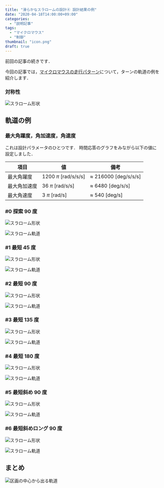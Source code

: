 ```yaml
---
title: "滑らかなスラロームの設計④ 設計結果の例"
date: "2020-04-18T14:00:00+09:00"
categories:
  - "説明記事"
tags:
  - "マイクロマウス"
  - "制御"
thumbnail: "icon.png"
draft: true
---
```


前回の記事の続きです．

<!--more-->

今回の記事では，[マイクロマウスの走行パターン](/posts/2017-09-03-pattern-of-turn/)について，ターンの軌道の例を紹介します．

### 対称性

![スラローム形状](shape/shape_1_xy.svg)

## 軌道の例

### 最大角躍度，角加速度，角速度

これは設計パラメータのひとつです．
時間応答のグラフをみながら以下の値に設定しました．

| 項目         | 値                     | 備考                         |
| ------------ | ---------------------- | ---------------------------- |
| 最大角躍度   | 1200 $\pi$ [rad/s/s/s] | $\approx$ 216000 [deg/s/s/s] |
| 最大角加速度 | 36 $\pi$ [rad/s/s]     | $\approx$ 6480 [deg/s/s]     |
| 最大角速度   | 3 $\pi$ [rad/s]        | $\approx$ 540 [deg/s]        |

### #0 探索 90 度

![スラローム形状](shape/shape_0_xy.svg)

![スラローム軌道](shape/shape_0_t.svg)

### #1 最短 45 度

![スラローム形状](shape/shape_1_xy.svg)

![スラローム軌道](shape/shape_1_t.svg)

### #2 最短 90 度

![スラローム形状](shape/shape_2_xy.svg)

![スラローム軌道](shape/shape_2_t.svg)

### #3 最短 135 度

![スラローム形状](shape/shape_3_xy.svg)

![スラローム軌道](shape/shape_3_t.svg)

### #4 最短 180 度

![スラローム形状](shape/shape_4_xy.svg)

![スラローム軌道](shape/shape_4_t.svg)

### #5 最短斜め 90 度

![スラローム形状](shape/shape_5_xy.svg)

![スラローム軌道](shape/shape_5_t.svg)

### #6 最短斜めロング 90 度

![スラローム形状](shape/shape_6_xy.svg)

![スラローム軌道](shape/shape_6_t.svg)

## まとめ

![区画の中心から出る軌道](shape_1_stack.svg)

<script type="text/x-mathjax-config">
    MathJax.Hub.Config({tex2jax: {inlineMath: [['$','$'], ['\\(','\\)']]}});
</script>
